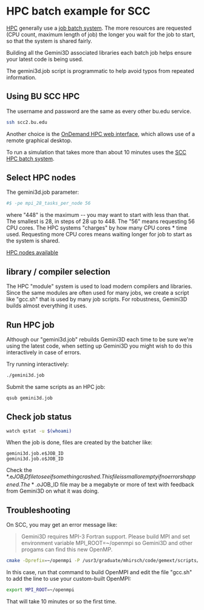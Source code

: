 # HPC batch example for SCC

[HPC](https://hpc-wiki.info/hpc/Getting_Started)
generally use a
[job batch system](https://hpc-wiki.info/hpc/Batch-Scheduler).
The more resources are requested (CPU count, maximum length of job) the longer you wait for the job to start, so that the system is shared fairly.

Building all the Gemini3D associated libraries each batch job helps ensure your latest code is being used.

The gemini3d.job script is programmatic to help avoid typos from repeated information.

## Using BU SCC HPC

The username and password are the same as every other bu.edu service.

```sh
ssh scc2.bu.edu
```

Another choice is the [OnDemand HPC web interface](https://www.bu.edu/tech/support/research/system-usage/connect-scc/scc-ondemand/),
which allows use of a remote graphical desktop.

To run a simulation that takes more than about 10 minutes uses the
[SCC HPC batch system](https://www.bu.edu/tech/support/research/system-usage/running-jobs/submitting-jobs/).

## Select HPC nodes

The gemini3d.job parameter:

```sh
#$ -pe mpi_28_tasks_per_node 56
```

where "448" is the maximum -- you may want to start with less than that.
The smallest is 28, in steps of 28 up to 448. The "56" means requesting 56 CPU cores. The HPC systems "charges" by how many CPU cores * time used.
Requesting more CPU cores means waiting longer for job to start as the system is shared.

[HPC nodes available](https://www.bu.edu/tech/support/research/computing-resources/tech-summary/)

## library / compiler selection

The HPC "module" system is used to load modern compilers and libraries.
Since the same modules are often used for many jobs, we create a script like "gcc.sh" that is used by many job scripts.
For robustness, Gemini3D builds almost everything it uses.

## Run HPC job

Although our "gemini3d.job" rebuilds Gemini3D each time to be sure we're using the latest code, when setting up Gemini3D you might wish to do this interactively in case of errors.

Try running interactively:

```sh
./gemini3d.job
```

Submit the same scripts as an HPC job:

```sh
qsub gemini3d.job
```

## Check job status

```sh
watch qstat -u $(whoami)
```

When the job is done, files are created by the batcher like:

```
gemini3d.job.e$JOB_ID
gemini3d.job.o$JOB_ID
```

Check the *.e$JOB_ID file to see if something crashed.
This file is small or empty if no errors happened.
The *.o$JOB_ID file may be a megabyte or more of text with feedback from Gemini3D on what it was doing.


## Troubleshooting

On SCC, you may get an error message like:

> Gemini3D requires MPI-3 Fortran support.
> Please build MPI and set environment variable MPI_ROOT=~/openmpi so Gemini3D and other progams can find this new OpenMP.

```sh
cmake -Dprefix=~/openmpi -P /usr3/graduate/mhirsch/code/gemext/scripts/build_openmpi.cmake
```

In this case, run that command to build OpenMPI and edit the file "gcc.sh" to add the line to use your custom-built OpenMPI:

```sh
export MPI_ROOT=~/openmpi
```

That will take 10 minutes or so the first time.
